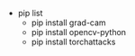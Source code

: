 * pip list
    * pip install grad-cam
    * pip install opencv-python
    * pip install torchattacks
